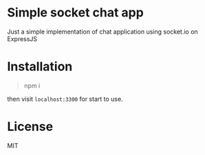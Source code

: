 # Simple socket chat app
Just a simple implementation of chat application using socket.io on ExpressJS


# Installation
> npm i 

then visit `localhost:3300` for start to use.

# License
MIT
